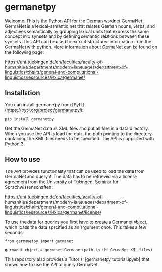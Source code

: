 # germanetpy
Welcome. This is the Python API for the German wordnet GermaNet. GermaNet is a lexical-semantic net that relates German nouns, verbs, and adjectives semantically by grouping lexical units that express the same concept into synsets and by defining semantic relations between these synsets.
This API can be used to extract structured information from the GermaNet with python.
More information about GermaNet can be found on the following page:

https://uni-tuebingen.de/en/faculties/faculty-of-humanities/departments/modern-languages/department-of-linguistics/chairs/general-and-computational-linguistics/ressources/lexica/germanet/

## Installation

You can install germanetpy from [PyPI] (https://pypi.org/project/germanetpy/):

    pip install germanetpy

Get the GermaNet data as XML files and put all files in a data directory. When you use the API to load the data, the path pointing to the directory containing the XML files needs to be specified. The API is supported with Python 3.

## How to use

The API provides functionality that can be used to load the data from GermaNet and query it. The data has to be retrieved
via a license agreement from the University of Tübingen, Seminar für Sprachwissenschaften:

https://uni-tuebingen.de/en/faculties/faculty-of-humanities/departments/modern-languages/department-of-linguistics/chairs/general-and-computational-linguistics/ressources/lexica/germanet/license/

To use the data for queries you first have to create a Germanet object, which loads the data specified as an argument once. This takes a few seconds:

    from germanetpy import germanet
    
    germanet_object = germanet.Germanet(path_to_the_GermaNet_XML_files)
    
This repository also provides a Tutorial [germanetpy_tutorial.ipynb] that shows how to use the API to query GermaNet.
